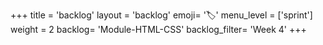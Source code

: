+++
title = 'backlog'
layout = 'backlog'
emoji= '🏷️'
menu_level = ['sprint']
weight = 2
backlog= 'Module-HTML-CSS'
backlog_filter= 'Week 4'
+++


